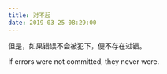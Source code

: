 ```yaml
---
title: 对不起
date: 2019-03-25 08:29:00
---
```


但是，如果错误不会被犯下，便不存在过错。

If errors were not committed, they never were.
